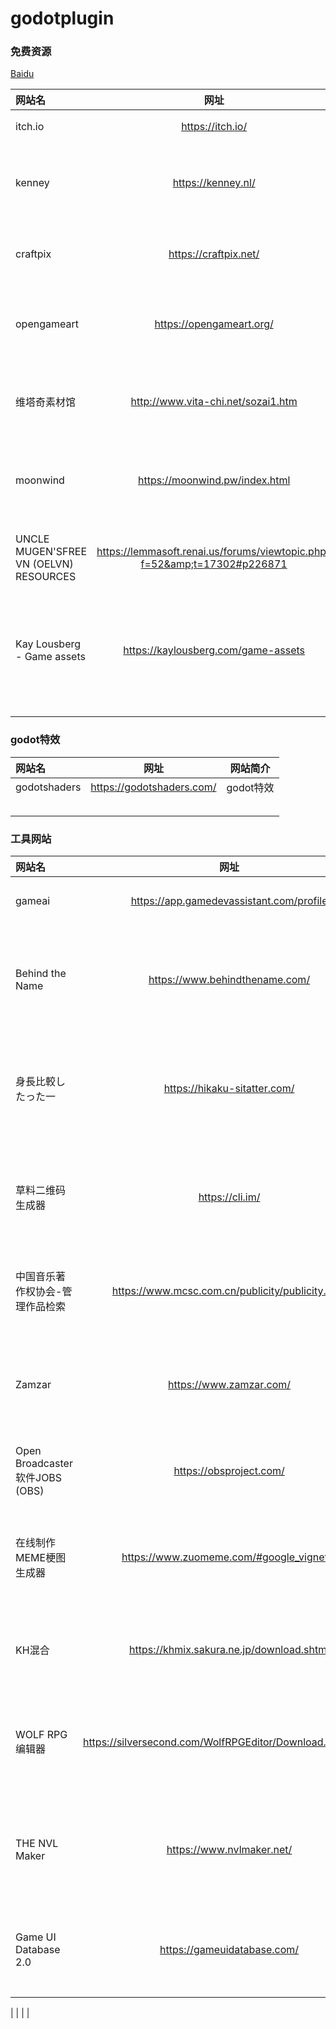 # godotplugin
### 免费资源


[Baidu][1] 

[1]: https://www.baidu.com "百度一下"

| 网站名 | 网址 | 网站简介 |
| :--- | :---: | :---: |
| itch.io | https://itch.io/ | 独立游戏和素材网站 |
| kenney | https://kenney.nl/ | 开发者KenneyNL的个人网站。提供免费游戏资产素材下载 |
| craftpix | https://craftpix.net/ | 以2D游戏资产为主,内含收费资源与免费资源 |
| opengameart | https://opengameart.org/ | 开源游戏素材网站，使用该站点的素材前建议先阅读FAQ |
| 维塔奇素材馆 | http://www.vita-chi.net/sozai1.htm | 提供恐怖悬疑游戏风格的素材。使用前请务必阅读页面说明 |
| moonwind | https://moonwind.pw/index.html | 提供美术素材与音频素材下载使用前请务必阅读页面说明 |
| UNCLE MUGEN'SFREE VN (OELVN) RESOURCES | https://lemmasoft.renai.us/forums/viewtopic.php?f=52&amp;t=17302#p226871 | 由mugenjohncel发布于lemma论坛上分享的免费资源帖 |
| Kay Lousberg - Game assets | https://kaylousberg.com/game-assets | 创作者Kay Lousberg的个人网站，内含可商用的RPG与射击类等类型的游戏资产下载使用 |
|  |  |  |
|  |  |  |
|  |  |  |

### godot特效
| 网站名 | 网址 | 网站简介 |
| :--- | :---: | :---: |
| godotshaders | https://godotshaders.com/ | godot特效 |
|  |  |  |
|  |  |  |
|  |  |  |
|  |  |  |
|  |  |  |

### 工具网站
| 网站名 | 网址 | 网站简介 |
| :--- | :---: | :---: |
| gameai | https://app.gamedevassistant.com/profile | godot的ai编程工具 |
| Behind the Name | https://www.behindthename.com/ | 一个收集姓名与背后词源来历的网站，方便设定与起名 |
| 身長比較したった一 | https://hikaku-sitatter.com/ | 输入身高数据进行直观对比的网站,便于美术绘制人物时使用 |
| 草料二维码生成器 | https://cli.im/ | 生成二维码的网站,可以将社媒链接二维码化方便玩家扫描 |
| 中国音乐著作权协会-管理作品检索 | https://www.mcsc.com.cn/publicity/publicity.html | 可以检索协会内登记的音乐著作版权所属方 |
| Zamzar | https://www.zamzar.com/ | 在线文件转换格式网站 可转换文档、图片、音频、视频等 |
| Open Broadcaster 软件JOBS (OBS) | https://obsproject.com/ | 著名开源直播软件，也可录屏 |
| 在线制作MEME梗图生成器 | https://www.zuomeme.com/#google_vignette | 在线制作MEME与梗图，使用时请注意原素材的版权问题 |
| KH混合 | https://khmix.sakura.ne.jp/download.shtml | 古早GalGame画风纸娃娃软件下载 |
| WOLF RPG编辑器 | https://silversecond.com/WolfRPGEditor/Download.shtml#tool | 笔者不知道如何描述,但画风大家一定很熟悉，请自行看原站吧 |
| THE NVL Maker | https://www.nvlmaker.net/ | 引擎THE NVL Maker的官方网站,也提供相关素材索引 |
| Game UI Database 2.0 | https://gameuidatabase.com/ | 收录大量发行游戏UI的数据库建议仅作为设计参考使用 |

|  |  |  |
